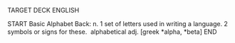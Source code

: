 TARGET DECK
ENGLISH

START
Basic
Alphabet
Back: n. 1 set of letters used in writing a language. 2 symbols or signs for these.  alphabetical adj. [greek *alpha, *beta]
END
